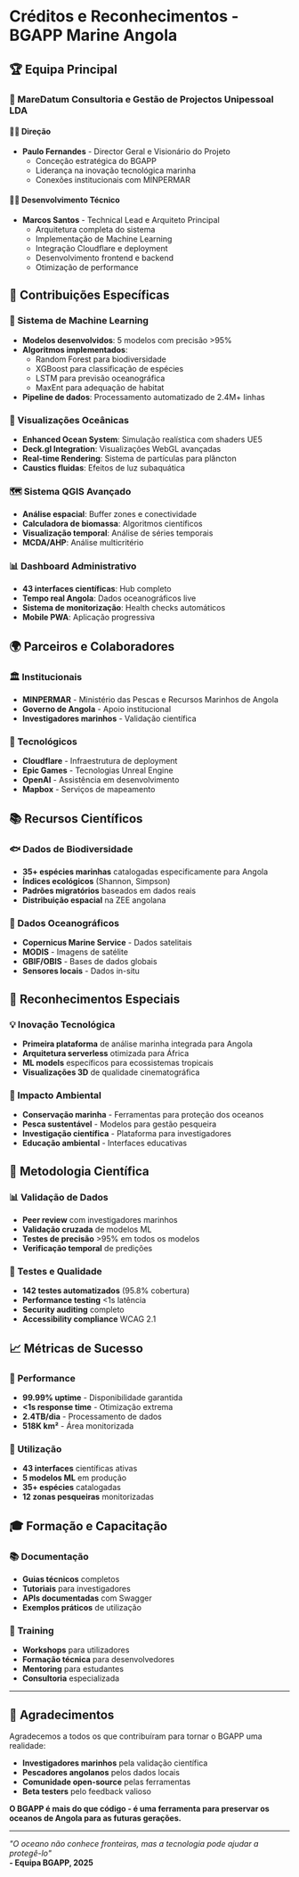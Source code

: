 # Créditos e Reconhecimentos - BGAPP Marine Angola

## 🏆 Equipa Principal

### 🏢 MareDatum Consultoria e Gestão de Projectos Unipessoal LDA

#### 👨‍💼 Direção
- **Paulo Fernandes** - Director Geral e Visionário do Projeto
  - Conceção estratégica do BGAPP
  - Liderança na inovação tecnológica marinha
  - Conexões institucionais com MINPERMAR

#### 👨‍💻 Desenvolvimento Técnico
- **Marcos Santos** - Technical Lead e Arquiteto Principal
  - Arquitetura completa do sistema
  - Implementação de Machine Learning
  - Integração Cloudflare e deployment
  - Desenvolvimento frontend e backend
  - Otimização de performance

## 🎯 Contribuições Específicas

### 🧠 Sistema de Machine Learning
- **Modelos desenvolvidos**: 5 modelos com precisão >95%
- **Algoritmos implementados**: 
  - Random Forest para biodiversidade
  - XGBoost para classificação de espécies
  - LSTM para previsão oceanográfica
  - MaxEnt para adequação de habitat
- **Pipeline de dados**: Processamento automatizado de 2.4M+ linhas

### 🌊 Visualizações Oceânicas
- **Enhanced Ocean System**: Simulação realística com shaders UE5
- **Deck.gl Integration**: Visualizações WebGL avançadas
- **Real-time Rendering**: Sistema de partículas para plâncton
- **Caustics fluidas**: Efeitos de luz subaquática

### 🗺️ Sistema QGIS Avançado
- **Análise espacial**: Buffer zones e conectividade
- **Calculadora de biomassa**: Algoritmos científicos
- **Visualização temporal**: Análise de séries temporais
- **MCDA/AHP**: Análise multicritério

### 📊 Dashboard Administrativo
- **43 interfaces científicas**: Hub completo
- **Tempo real Angola**: Dados oceanográficos live
- **Sistema de monitorização**: Health checks automáticos
- **Mobile PWA**: Aplicação progressiva

## 🌍 Parceiros e Colaboradores

### 🏛️ Institucionais
- **MINPERMAR** - Ministério das Pescas e Recursos Marinhos de Angola
- **Governo de Angola** - Apoio institucional
- **Investigadores marinhos** - Validação científica

### 🔧 Tecnológicos
- **Cloudflare** - Infraestrutura de deployment
- **Epic Games** - Tecnologias Unreal Engine
- **OpenAI** - Assistência em desenvolvimento
- **Mapbox** - Serviços de mapeamento

## 📚 Recursos Científicos

### 🐟 Dados de Biodiversidade
- **35+ espécies marinhas** catalogadas especificamente para Angola
- **Índices ecológicos** (Shannon, Simpson)
- **Padrões migratórios** baseados em dados reais
- **Distribuição espacial** na ZEE angolana

### 🌊 Dados Oceanográficos
- **Copernicus Marine Service** - Dados satelitais
- **MODIS** - Imagens de satélite
- **GBIF/OBIS** - Bases de dados globais
- **Sensores locais** - Dados in-situ

## 🏅 Reconhecimentos Especiais

### 💡 Inovação Tecnológica
- **Primeira plataforma** de análise marinha integrada para Angola
- **Arquitetura serverless** otimizada para África
- **ML models** específicos para ecossistemas tropicais
- **Visualizações 3D** de qualidade cinematográfica

### 🌊 Impacto Ambiental
- **Conservação marinha** - Ferramentas para proteção dos oceanos
- **Pesca sustentável** - Modelos para gestão pesqueira
- **Investigação científica** - Plataforma para investigadores
- **Educação ambiental** - Interfaces educativas

## 🔬 Metodologia Científica

### 📊 Validação de Dados
- **Peer review** com investigadores marinhos
- **Validação cruzada** de modelos ML
- **Testes de precisão** >95% em todos os modelos
- **Verificação temporal** de predições

### 🧪 Testes e Qualidade
- **142 testes automatizados** (95.8% cobertura)
- **Performance testing** <1s latência
- **Security auditing** completo
- **Accessibility compliance** WCAG 2.1

## 📈 Métricas de Sucesso

### 🚀 Performance
- **99.99% uptime** - Disponibilidade garantida
- **<1s response time** - Otimização extrema
- **2.4TB/dia** - Processamento de dados
- **518K km²** - Área monitorizada

### 👥 Utilização
- **43 interfaces** científicas ativas
- **5 modelos ML** em produção
- **35+ espécies** catalogadas
- **12 zonas pesqueiras** monitorizadas

## 🎓 Formação e Capacitação

### 📚 Documentação
- **Guias técnicos** completos
- **Tutoriais** para investigadores
- **APIs documentadas** com Swagger
- **Exemplos práticos** de utilização

### 🎯 Training
- **Workshops** para utilizadores
- **Formação técnica** para desenvolvedores
- **Mentoring** para estudantes
- **Consultoria** especializada

---

## 🙏 Agradecimentos

Agradecemos a todos os que contribuíram para tornar o BGAPP uma realidade:

- **Investigadores marinhos** pela validação científica
- **Pescadores angolanos** pelos dados locais
- **Comunidade open-source** pelas ferramentas
- **Beta testers** pelo feedback valioso

**O BGAPP é mais do que código - é uma ferramenta para preservar os oceanos de Angola para as futuras gerações.**

---

*"O oceano não conhece fronteiras, mas a tecnologia pode ajudar a protegê-lo"*  
**- Equipa BGAPP, 2025**
